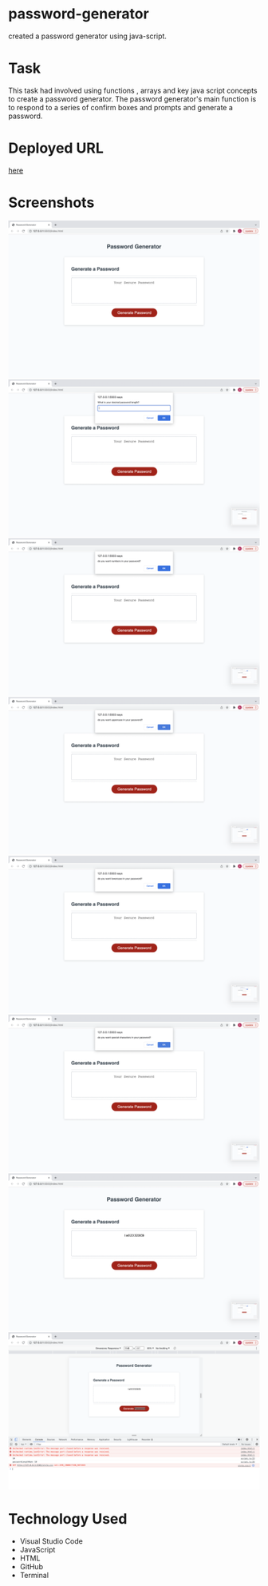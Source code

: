 # password-generator

created a password generator using java-script.

# Task

This task had involved using functions , arrays and key java script concepts to create a password generator. The password generator's main function is to respond to a series of confirm boxes and prompts and generate a password.

# Deployed URL

[here](https://aosman0.github.io/password-generator/)

# Screenshots

![screenshot-1](./Assets/screenshot-1.png)
![screenshot-2](./Assets/screenshot-2.png)
![screenshot-3](./Assets/screenshot-3.png)
![screenshot-4](./Assets/screenshot-4.png)
![screenshot-5](./Assets/screenshot-5.png)
![screenshot-6](./Assets/screenshot-6.png)
![screenshot-7](./Assets/screenshot-7.png)
![screenshot-8](./Assets/screenshot-8.png)

# Technology Used

- Visual Studio Code
- JavaScript
- HTML
- GitHub
- Terminal
